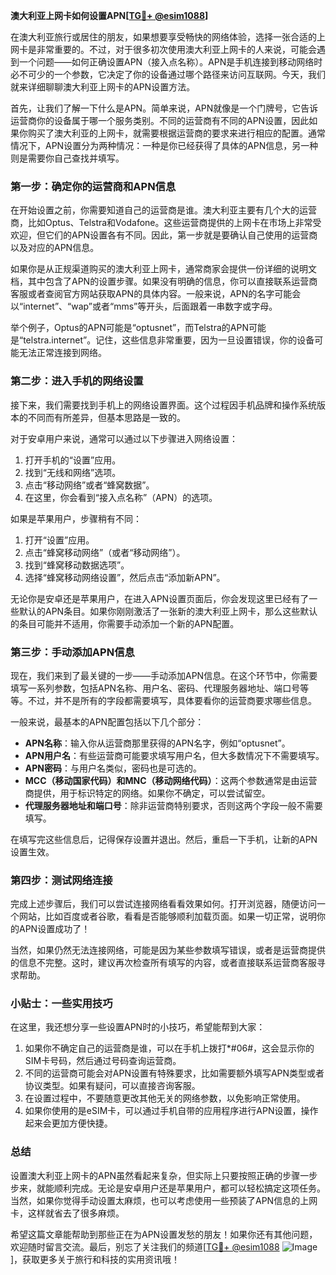 **澳大利亚上网卡如何设置APN[[TG💪+ @esim1088](https://t.me/s/esim1088)]**

在澳大利亚旅行或居住的朋友，如果想要享受畅快的网络体验，选择一张合适的上网卡是非常重要的。不过，对于很多初次使用澳大利亚上网卡的人来说，可能会遇到一个问题——如何正确设置APN（接入点名称）。APN是手机连接到移动网络时必不可少的一个参数，它决定了你的设备通过哪个路径来访问互联网。今天，我们就来详细聊聊澳大利亚上网卡的APN设置方法。

首先，让我们了解一下什么是APN。简单来说，APN就像是一个门牌号，它告诉运营商你的设备属于哪一个服务类别。不同的运营商有不同的APN设置，因此如果你购买了澳大利亚的上网卡，就需要根据运营商的要求来进行相应的配置。通常情况下，APN设置分为两种情况：一种是你已经获得了具体的APN信息，另一种则是需要你自己查找并填写。

### **第一步：确定你的运营商和APN信息**

在开始设置之前，你需要知道自己的运营商是谁。澳大利亚主要有几个大的运营商，比如Optus、Telstra和Vodafone。这些运营商提供的上网卡在市场上非常受欢迎，但它们的APN设置各有不同。因此，第一步就是要确认自己使用的运营商以及对应的APN信息。

如果你是从正规渠道购买的澳大利亚上网卡，通常商家会提供一份详细的说明文档，其中包含了APN的设置步骤。如果没有明确的信息，你可以直接联系运营商客服或者查阅官方网站获取APN的具体内容。一般来说，APN的名字可能会以“internet”、“wap”或者“mms”等开头，后面跟着一串数字或字母。

举个例子，Optus的APN可能是“optusnet”，而Telstra的APN可能是“telstra.internet”。记住，这些信息非常重要，因为一旦设置错误，你的设备可能无法正常连接到网络。

### **第二步：进入手机的网络设置**

接下来，我们需要找到手机上的网络设置界面。这个过程因手机品牌和操作系统版本的不同而有所差异，但基本思路是一致的。

对于安卓用户来说，通常可以通过以下步骤进入网络设置：
1. 打开手机的“设置”应用。
2. 找到“无线和网络”选项。
3. 点击“移动网络”或者“蜂窝数据”。
4. 在这里，你会看到“接入点名称”（APN）的选项。

如果是苹果用户，步骤稍有不同：
1. 打开“设置”应用。
2. 点击“蜂窝移动网络”（或者“移动网络”）。
3. 找到“蜂窝移动数据选项”。
4. 选择“蜂窝移动网络设置”，然后点击“添加新APN”。

无论你是安卓还是苹果用户，在进入APN设置页面后，你会发现这里已经有了一些默认的APN条目。如果你刚刚激活了一张新的澳大利亚上网卡，那么这些默认的条目可能并不适用，你需要手动添加一个新的APN配置。

### **第三步：手动添加APN信息**

现在，我们来到了最关键的一步——手动添加APN信息。在这个环节中，你需要填写一系列参数，包括APN名称、用户名、密码、代理服务器地址、端口号等等。不过，并不是所有的字段都需要填写，具体要看你的运营商要求哪些信息。

一般来说，最基本的APN配置包括以下几个部分：
- **APN名称**：输入你从运营商那里获得的APN名字，例如“optusnet”。
- **APN用户名**：有些运营商可能要求填写用户名，但大多数情况下不需要填写。
- **APN密码**：与用户名类似，密码也是可选的。
- **MCC（移动国家代码）和MNC（移动网络代码）**：这两个参数通常是由运营商提供，用于标识特定的网络。如果你不确定，可以尝试留空。
- **代理服务器地址和端口号**：除非运营商特别要求，否则这两个字段一般不需要填写。

在填写完这些信息后，记得保存设置并退出。然后，重启一下手机，让新的APN设置生效。

### **第四步：测试网络连接**

完成上述步骤后，我们可以尝试连接网络看看效果如何。打开浏览器，随便访问一个网站，比如百度或者谷歌，看看是否能够顺利加载页面。如果一切正常，说明你的APN设置成功了！

当然，如果仍然无法连接网络，可能是因为某些参数填写错误，或者是运营商提供的信息不完整。这时，建议再次检查所有填写的内容，或者直接联系运营商客服寻求帮助。

### **小贴士：一些实用技巧**

在这里，我还想分享一些设置APN时的小技巧，希望能帮到大家：
1. 如果你不确定自己的运营商是谁，可以在手机上拨打*#06#，这会显示你的SIM卡号码，然后通过号码查询运营商。
2. 不同的运营商可能会对APN设置有特殊要求，比如需要额外填写APN类型或者协议类型。如果有疑问，可以直接咨询客服。
3. 在设置过程中，不要随意更改其他无关的网络参数，以免影响正常使用。
4. 如果你使用的是eSIM卡，可以通过手机自带的应用程序进行APN设置，操作起来会更加方便快捷。

### **总结**

设置澳大利亚上网卡的APN虽然看起来复杂，但实际上只要按照正确的步骤一步步来，就能顺利完成。无论是安卓用户还是苹果用户，都可以轻松搞定这项任务。当然，如果你觉得手动设置太麻烦，也可以考虑使用一些预装了APN信息的上网卡，这样就省去了很多麻烦。

希望这篇文章能帮助到那些正在为APN设置发愁的朋友！如果你还有其他问题，欢迎随时留言交流。最后，别忘了关注我们的频道[[TG💪+ @esim1088](https://t.me/s/esim1088) ![Image](https://i.postimg.cc/4NQfJmqS/Snipaste-2025-05-13-00-14-12.png)]，获取更多关于旅行和科技的实用资讯哦！